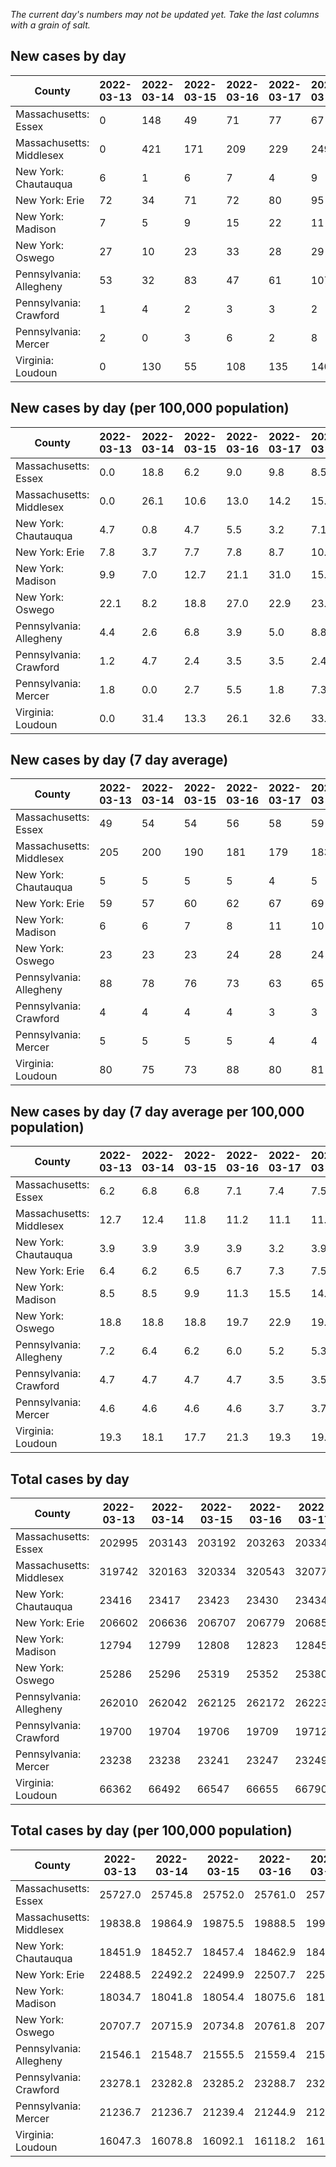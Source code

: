 _The current day's numbers may not be updated yet. Take the last columns with a grain of salt._
## New cases by day

| County | 2022-03-13 | 2022-03-14 | 2022-03-15 | 2022-03-16 | 2022-03-17 | 2022-03-18 | 2022-03-19 |
| --- | --- | --- | --- | --- | --- | --- | --- |
| Massachusetts: Essex | 0 | 148 | 49 | 71 | 77 | 67 |  |
| Massachusetts: Middlesex | 0 | 421 | 171 | 209 | 229 | 249 |  |
| New York: Chautauqua | 6 | 1 | 6 | 7 | 4 | 9 |  |
| New York: Erie | 72 | 34 | 71 | 72 | 80 | 95 |  |
| New York: Madison | 7 | 5 | 9 | 15 | 22 | 11 |  |
| New York: Oswego | 27 | 10 | 23 | 33 | 28 | 29 |  |
| Pennsylvania: Allegheny | 53 | 32 | 83 | 47 | 61 | 107 | 70 |
| Pennsylvania: Crawford | 1 | 4 | 2 | 3 | 3 | 2 | 2 |
| Pennsylvania: Mercer | 2 | 0 | 3 | 6 | 2 | 8 | 2 |
| Virginia: Loudoun | 0 | 130 | 55 | 108 | 135 | 140 |  |

## New cases by day (per 100,000 population)

| County | 2022-03-13 | 2022-03-14 | 2022-03-15 | 2022-03-16 | 2022-03-17 | 2022-03-18 | 2022-03-19 |
| --- | --- | --- | --- | --- | --- | --- | --- |
| Massachusetts: Essex | 0.0 | 18.8 | 6.2 | 9.0 | 9.8 | 8.5 |  |
| Massachusetts: Middlesex | 0.0 | 26.1 | 10.6 | 13.0 | 14.2 | 15.4 |  |
| New York: Chautauqua | 4.7 | 0.8 | 4.7 | 5.5 | 3.2 | 7.1 |  |
| New York: Erie | 7.8 | 3.7 | 7.7 | 7.8 | 8.7 | 10.3 |  |
| New York: Madison | 9.9 | 7.0 | 12.7 | 21.1 | 31.0 | 15.5 |  |
| New York: Oswego | 22.1 | 8.2 | 18.8 | 27.0 | 22.9 | 23.7 |  |
| Pennsylvania: Allegheny | 4.4 | 2.6 | 6.8 | 3.9 | 5.0 | 8.8 | 5.8 |
| Pennsylvania: Crawford | 1.2 | 4.7 | 2.4 | 3.5 | 3.5 | 2.4 | 2.4 |
| Pennsylvania: Mercer | 1.8 | 0.0 | 2.7 | 5.5 | 1.8 | 7.3 | 1.8 |
| Virginia: Loudoun | 0.0 | 31.4 | 13.3 | 26.1 | 32.6 | 33.9 |  |

## New cases by day (7 day average)

| County | 2022-03-13 | 2022-03-14 | 2022-03-15 | 2022-03-16 | 2022-03-17 | 2022-03-18 | 2022-03-19 |
| --- | --- | --- | --- | --- | --- | --- | --- |
| Massachusetts: Essex | 49 | 54 | 54 | 56 | 58 | 59 |  |
| Massachusetts: Middlesex | 205 | 200 | 190 | 181 | 179 | 183 |  |
| New York: Chautauqua | 5 | 5 | 5 | 5 | 4 | 5 |  |
| New York: Erie | 59 | 57 | 60 | 62 | 67 | 69 |  |
| New York: Madison | 6 | 6 | 7 | 8 | 11 | 10 |  |
| New York: Oswego | 23 | 23 | 23 | 24 | 28 | 24 |  |
| Pennsylvania: Allegheny | 88 | 78 | 76 | 73 | 63 | 65 | 65 |
| Pennsylvania: Crawford | 4 | 4 | 4 | 4 | 3 | 3 | 2 |
| Pennsylvania: Mercer | 5 | 5 | 5 | 5 | 4 | 4 | 3 |
| Virginia: Loudoun | 80 | 75 | 73 | 88 | 80 | 81 |  |

## New cases by day (7 day average per 100,000 population)

| County | 2022-03-13 | 2022-03-14 | 2022-03-15 | 2022-03-16 | 2022-03-17 | 2022-03-18 | 2022-03-19 |
| --- | --- | --- | --- | --- | --- | --- | --- |
| Massachusetts: Essex | 6.2 | 6.8 | 6.8 | 7.1 | 7.4 | 7.5 |  |
| Massachusetts: Middlesex | 12.7 | 12.4 | 11.8 | 11.2 | 11.1 | 11.4 |  |
| New York: Chautauqua | 3.9 | 3.9 | 3.9 | 3.9 | 3.2 | 3.9 |  |
| New York: Erie | 6.4 | 6.2 | 6.5 | 6.7 | 7.3 | 7.5 |  |
| New York: Madison | 8.5 | 8.5 | 9.9 | 11.3 | 15.5 | 14.1 |  |
| New York: Oswego | 18.8 | 18.8 | 18.8 | 19.7 | 22.9 | 19.7 |  |
| Pennsylvania: Allegheny | 7.2 | 6.4 | 6.2 | 6.0 | 5.2 | 5.3 | 5.3 |
| Pennsylvania: Crawford | 4.7 | 4.7 | 4.7 | 4.7 | 3.5 | 3.5 | 2.4 |
| Pennsylvania: Mercer | 4.6 | 4.6 | 4.6 | 4.6 | 3.7 | 3.7 | 2.7 |
| Virginia: Loudoun | 19.3 | 18.1 | 17.7 | 21.3 | 19.3 | 19.6 |  |

## Total cases by day

| County | 2022-03-13 | 2022-03-14 | 2022-03-15 | 2022-03-16 | 2022-03-17 | 2022-03-18 | 2022-03-19 |
| --- | --- | --- | --- | --- | --- | --- | --- |
| Massachusetts: Essex | 202995 | 203143 | 203192 | 203263 | 203340 | 203407 |  |
| Massachusetts: Middlesex | 319742 | 320163 | 320334 | 320543 | 320772 | 321021 |  |
| New York: Chautauqua | 23416 | 23417 | 23423 | 23430 | 23434 | 23443 |  |
| New York: Erie | 206602 | 206636 | 206707 | 206779 | 206859 | 206954 |  |
| New York: Madison | 12794 | 12799 | 12808 | 12823 | 12845 | 12856 |  |
| New York: Oswego | 25286 | 25296 | 25319 | 25352 | 25380 | 25409 |  |
| Pennsylvania: Allegheny | 262010 | 262042 | 262125 | 262172 | 262233 | 262340 | 262410 |
| Pennsylvania: Crawford | 19700 | 19704 | 19706 | 19709 | 19712 | 19714 | 19716 |
| Pennsylvania: Mercer | 23238 | 23238 | 23241 | 23247 | 23249 | 23257 | 23259 |
| Virginia: Loudoun | 66362 | 66492 | 66547 | 66655 | 66790 | 66930 |  |

## Total cases by day (per 100,000 population)

| County | 2022-03-13 | 2022-03-14 | 2022-03-15 | 2022-03-16 | 2022-03-17 | 2022-03-18 | 2022-03-19 |
| --- | --- | --- | --- | --- | --- | --- | --- |
| Massachusetts: Essex | 25727.0 | 25745.8 | 25752.0 | 25761.0 | 25770.8 | 25779.2 |  |
| Massachusetts: Middlesex | 19838.8 | 19864.9 | 19875.5 | 19888.5 | 19902.7 | 19918.2 |  |
| New York: Chautauqua | 18451.9 | 18452.7 | 18457.4 | 18462.9 | 18466.1 | 18473.2 |  |
| New York: Erie | 22488.5 | 22492.2 | 22499.9 | 22507.7 | 22516.4 | 22526.8 |  |
| New York: Madison | 18034.7 | 18041.8 | 18054.4 | 18075.6 | 18106.6 | 18122.1 |  |
| New York: Oswego | 20707.7 | 20715.9 | 20734.8 | 20761.8 | 20784.7 | 20808.5 |  |
| Pennsylvania: Allegheny | 21546.1 | 21548.7 | 21555.5 | 21559.4 | 21564.4 | 21573.2 | 21579.0 |
| Pennsylvania: Crawford | 23278.1 | 23282.8 | 23285.2 | 23288.7 | 23292.3 | 23294.6 | 23297.0 |
| Pennsylvania: Mercer | 21236.7 | 21236.7 | 21239.4 | 21244.9 | 21246.7 | 21254.0 | 21255.8 |
| Virginia: Loudoun | 16047.3 | 16078.8 | 16092.1 | 16118.2 | 16150.8 | 16184.7 |  |
